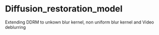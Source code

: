 # Diffusion_restoration_model
Extending DDRM to unkown blur kernel, non uniform blur kernel and Video deblurring
